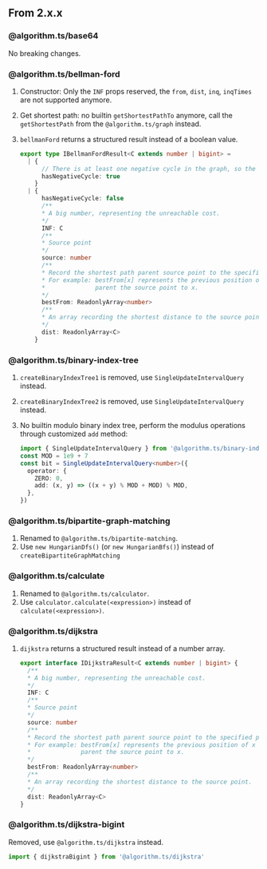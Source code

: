 ## From 2.x.x

### @algorithm.ts/base64

No breaking changes.


### @algorithm.ts/bellman-ford

1.  Constructor: Only the `INF` props reserved, the `from`, `dist`, `inq`, `inqTimes` are not
    supported anymore.
2.  Get shortest path: no builtin `getShortestPathTo` anymore, call the `getShortestPath` from the
    `@algorithm.ts/graph` instead.
3.  `bellmanFord` returns a structured result instead of a boolean value.

    ```typescript
    export type IBellmanFordResult<C extends number | bigint> =
      | {
          // There is at least one negative cycle in the graph, so the shortest path is not existed.
          hasNegativeCycle: true
        }
      | {
          hasNegativeCycle: false
          /**
          * A big number, representing the unreachable cost.
          */
          INF: C
          /**
          * Source point
          */
          source: number
          /**
          * Record the shortest path parent source point to the specified point.
          * For example: bestFrom[x] represents the previous position of x in the shortest path
          *              parent the source point to x.
          */
          bestFrom: ReadonlyArray<number>
          /**
          * An array recording the shortest distance to the source point.
          */
          dist: ReadonlyArray<C>
        }
    ```


### @algorithm.ts/binary-index-tree

1. `createBinaryIndexTree1` is removed, use `SingleUpdateIntervalQuery` instead.
2. `createBinaryIndexTree2` is removed, use `SingleUpdateIntervalQuery` instead.
3. No builtin modulo binary index tree, perform the modulus operations through customized `add`
   method:

    ```typescript
    import { SingleUpdateIntervalQuery } from '@algorithm.ts/binary-index-tree'
    const MOD = 1e9 + 7
    const bit = SingleUpdateIntervalQuery<number>({
      operator: {
        ZERO: 0,
        add: (x, y) => ((x + y) % MOD + MOD) % MOD,
      },
    })
   ```

### @algorithm.ts/bipartite-graph-matching

1. Renamed to `@algorithm.ts/bipartite-matching`.
2. Use `new HungarianDfs()` (or `new HungarianBfs()`) instead of `createBipartiteGraphMatching`


### @algorithm.ts/calculate

1. Renamed to `@algorithm.ts/calculator`.
2. Use `calculator.calculate(<expression>)` instead of `calculate(<expression>)`.


### @algorithm.ts/dijkstra

1.  `dijkstra` returns a structured result instead of a number array.

    ```typescript
    export interface IDijkstraResult<C extends number | bigint> {
      /**
      * A big number, representing the unreachable cost.
      */
      INF: C
      /**
      * Source point
      */
      source: number
      /**
      * Record the shortest path parent source point to the specified point.
      * For example: bestFrom[x] represents the previous position of x in the shortest path
      *              parent the source point to x.
      */
      bestFrom: ReadonlyArray<number>
      /**
      * An array recording the shortest distance to the source point.
      */
      dist: ReadonlyArray<C>
    }
    ```

### @algorithm.ts/dijkstra-bigint

Removed, use `@algorithm.ts/dijkstra` instead.

```typescript
import { dijkstraBigint } from '@algorithm.ts/dijkstra'
```
